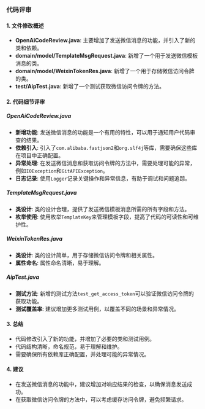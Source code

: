 ### 代码评审

#### 1. 文件修改概述
- **OpenAiCodeReview.java**: 主要增加了发送微信消息的功能，并引入了新的类和依赖。
- **domain/model/TemplateMsgRequest.java**: 新增了一个用于发送微信模板消息的类。
- **domain/model/WeixinTokenRes.java**: 新增了一个用于存储微信访问令牌的类。
- **test/AipTest.java**: 新增了一个测试获取微信访问令牌的方法。

#### 2. 代码细节评审

##### OpenAiCodeReview.java
- **新增功能**: 发送微信消息的功能是一个有用的特性，可以用于通知用户代码审查的结果。
- **依赖引入**: 引入了`com.alibaba.fastjson2`和`org.slf4j`等库，需要确保这些库在项目中正确配置。
- **异常处理**: 在发送微信消息和获取访问令牌的方法中，需要处理可能的异常，例如`IOException`和`GitAPIException`。
- **日志记录**: 使用`Logger`记录关键操作和异常信息，有助于调试和问题追踪。

##### TemplateMsgRequest.java
- **类设计**: 类的设计合理，提供了发送微信模板消息所需的所有字段和方法。
- **枚举使用**: 使用枚举`TemplateKey`来管理模板字段，提高了代码的可读性和可维护性。

##### WeixinTokenRes.java
- **类设计**: 类的设计简单，用于存储微信访问令牌和相关属性。
- **属性命名**: 属性命名清晰，易于理解。

##### AipTest.java
- **测试方法**: 新增的测试方法`test_get_access_token`可以验证微信访问令牌的获取功能。
- **测试覆盖率**: 建议增加更多测试用例，以覆盖不同的场景和异常情况。

#### 3. 总结
- 代码修改引入了新的功能，并增加了必要的类和测试用例。
- 代码结构清晰，命名规范，易于理解和维护。
- 需要确保所有依赖库正确配置，并处理可能的异常情况。

#### 4. 建议
- 在发送微信消息的功能中，建议增加对响应结果的检查，以确保消息发送成功。
- 在获取微信访问令牌的方法中，可以考虑缓存访问令牌，避免频繁请求。